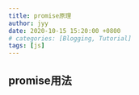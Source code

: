 ```yaml
---
title: promise原理
author: jyy
date: 2020-10-15 15:20:00 +0800
# categories: [Blogging, Tutorial]
tags: [js]
---
```


## promise用法